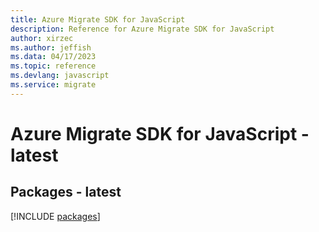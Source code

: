 ```yaml
---
title: Azure Migrate SDK for JavaScript
description: Reference for Azure Migrate SDK for JavaScript
author: xirzec
ms.author: jeffish
ms.data: 04/17/2023
ms.topic: reference
ms.devlang: javascript
ms.service: migrate
---
```

# Azure Migrate SDK for JavaScript - latest
## Packages - latest
[!INCLUDE [packages](migrate-index.md)]